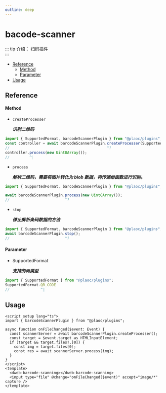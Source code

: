 ```yaml
---
outline: deep
---
```


# bacode-scanner

::: tip 介绍：
扫码插件  
:::

- [Reference](#reference)
  - [Method](#method)
  - [Parameter](#parameter)
- [Usage](#usage)

## Reference

#### Method

- `createProcesser`
  
  **_识别二维码_**

```ts twoslash
import { SupportedFormat, barcodeScannerPlugin } from "@plaoc/plugins";
const controller = await barcodeScannerPlugin.createProcesser(SupportedFormat.QR_CODE);
//                                            ^?
controller.process(new Uint8Array());
//         ^|
```

- `process`

  **_解析二维码，需要将图片转化为 blob 数据，再传递给函数进行识别。_**

```ts twoslash
import { SupportedFormat, barcodeScannerPlugin } from "@plaoc/plugins";

await barcodeScannerPlugin.process(new Uint8Array());
//                         ^?
```

- `stop`

  **_停止解析条码数据的方法_**

```ts twoslash
import { SupportedFormat, barcodeScannerPlugin } from "@plaoc/plugins";
await barcodeScannerPlugin.stop();
//                         ^?
```

#### Parameter
- SupportedFormat

  **_支持的码类型_**

```ts twoslash
import { SupportedFormat } from "@plaoc/plugins";
SupportedFormat.QR_CODE
//              ^|
```

## Usage

```vue {5,9}
<script setup lang="ts">
import { barcodeScannerPlugin } from "@plaoc/plugins";

async function onFileChanged($event: Event) {
  const scannerServer = await barcodeScannerPlugin.createProcesser();
  const target = $event.target as HTMLInputElement;
  if (target && target.files?.[0]) {
    const img = target.files[0];
    const res = await scannerServer.process(img);
  }
}
</script>
<template>
  <dweb-barcode-scanning></dweb-barcode-scanning>
  <input type="file" @change="onFileChanged($event)" accept="image/*" capture />
</template>
```
